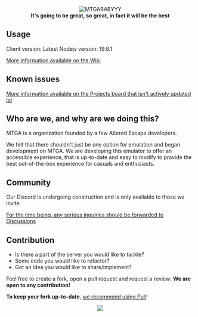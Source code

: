 <p align="center">
  <img src="https://user-images.githubusercontent.com/21200584/224684261-cfd9d151-91f5-4c31-8cfa-93cac25295e5.png" alt="MTGABABYYY">
  <br>
  <b>It's going to be great, so great, in fact it will be the best</b>
</p>

## Usage

Client version: Latest
Nodejs version: 19.8.1

[More information available on the Wiki](https://github.com/Make-Tarkov-Great-Again/MTGA-Backend/wiki)

## Known issues

[More information available on the Projects board that isn't actively updated lol](https://github.com/orgs/Make-Tarkov-Great-Again/projects/1)

## Who are we, and why are we doing this?

MTGA is a organization founded by a few Altered Escape developers.

We felt that there shouldn't just be one option for emulation and began development on MTGA.
We are developing this emulator to offer an accessible experience, that is up-to-date and easy to modify to provide the best out-of-the-box experience for casuals and enthusiasts.

## Community

Our Discord is undergoing construction and is only available to those we invite.

[For the time being, any serious inquiries should be forwarded to Discussions](https://github.com/Make-Tarkov-Great-Again/MTGA-Backend/discussions)

## Contribution

- Is there a part of the server you would like to tackle?
- Some code you would like to refactor?
- Got an idea you would like to share/implement?

Feel free to create a fork, open a pull request and request a review: **We are open to any contribution!**

**To keep your fork up-to-date**, [we recommend using Pull](https://github.com/wei/pull)!

<p align="center"><img src = "https://user-images.githubusercontent.com/21200584/183050357-6c92f1cd-68ca-4f74-b41d-1706915c67cf.gif"></p>

